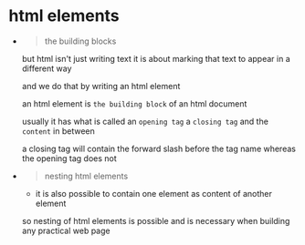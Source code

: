 # html elements

- > the building blocks

  but html isn't just writing text it is about marking that text to appear in a different way

  and we do that by writing an html element

  an html element is `the building block` of an html document

  usually it has what is called an `opening tag` a `closing tag` and the `content` in between

  a closing tag will contain the forward slash before the tag name whereas the opening tag does not

- > nesting html elements

  - it is also possible to contain one element as content of another element

  so nesting of html elements is possible and is necessary when building any practical web page
